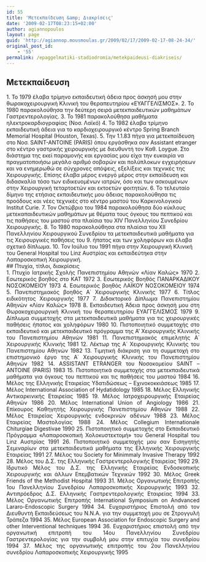 ```yaml
---
id: 55
title: 'Μετεκπαίδευση &amp; Διακρίσεις'
date: '2009-02-17T08:23:15+02:00'
author: agiannopoulos
layout: page
guid: 'http://agiannop.mousmoulas.gr/2009/02/17/2009-02-17-08-24-34/'
original_post_id:
    - '55'
permalink: /epaggelmatiki-stadiodromia/metekpaideusi-diakriseis/
---
```


## Μετεκπαίδευση

<div>1. Το 1979 έλαβα τρίμηνο εκπαιδευτική άδεια προς άσκησή μου στην θωρακοχειρουργική Κλινική του θεραπευτηρίου «ΕΥΑΓΓΕΛΙΣΜΟΣ».
2. Το 1980 παρακολούθησα την δεύτερη σειρά μετεκπαιδευτικών μαθημάτων Γαστρεντερολογίας.
3. Το 1981 παρακολούθησα μαθήματα ηλεκτροκαρδιογραφίας (Νοσ. Λαϊκό)
4. Το 1982 έλαβα τρίμηνο εκπαιδευτική άδεια για το καρδιοχειρουργικό κέντρο Spring Branch Memorial Hospital (Houston, Texas).
5. Την 1.1.83 πήγα για μετεκπαίδευση στο Νοσ. SAINT-ANTOINE (PARIS) όπου εργάσθηκα σαν Assistant etranger στο κέντρο γαστρικής χειρουργικής με διευθυντή τον Καθ. Loygue. Στο διάστημα της εκεί παραμονής και εργασίας μου είχα την ευκαιρία να πραγματοποιήσω μεγάλο αριθμό σοβαρών και πολύπλοκων εγχειρήσεων και να ενημερωθώ σε σύγχρονες απόψεις, εξελίξεις και τεχνικές της Χειρουργικής. Επίσης έλαβα μέρος ενεργό μέρος στην εκπαίδευση και διδασκαλία τόσο των ειδικευομένων ιατρών, όσο και των ασκουμένων στην Χειρουργική τεταρτοετών και εκτοετών φοιτητών.
6. Το τελευταίο δίμηνο της ετήσιας εκπαιδευτικής μου άδειας παρακολούθησα τις προόδους και νέες τεχνικές στο κέντρο μαστού του Καρκινολογικού Institut Curie.
7. Τον Οκτώβριο του 1984 παρακολούθησα δύο κύκλους μετεκαπαιδευτικών μαθημάτων με θέματα τους όγκους του πεπτικού και τις παθήσεις του μαστού στα πλαίσια του XIV Πανελληνίου Συνεδρίου Χειρουργικής.
8. Το 1980 παρακολούθησα στα πλαίσια του ΧΙΙ Πανελληνίου Χειρουργικού Συνεδρίου τα μετεκπαιδευτικά μαθήματα για τις Χειρουργικές παθήσεις του
9. ήπατος και των χοληφόρων και έλαβα σχετικό δίπλωμα.
10. Τον Ιούλιο του 1991 πήγα στην Χειρουργική Κλινική του General Hospital του Linz Αυστρίας και εκπαιδεύτηκα στην Λαπαροσκοπική Χειρουργική.

</div>## Πτυχία, τίτλοι, διακρίσεις

<div style="text-align:justify;">1. Πτυχίο Ιατρικής Σχολής Πανεπιστημίου Αθηνών «Λίαν Καλώς» 1970
2. Εσωτερικός βοηθός στο ΚΑΤ 1972
3. Εσωτερικός Βοηθός ΠΑΝΑΡΚΑΔΙΚΟΥ ΝΟΣΟΚΟΜΕΙΟΥ 1973
4. Εσωτερικός βοηθός ΛΑΪΚΟΥ ΝΟΣΟΚΟΜΕΙΟΥ 1974
5. Πανεπιστημιακός βοηθός Α΄ Χειρουργικής Κλινικής 1977
6. Τίτλος ειδικότητος Χειρουργικής 1977
7. Διδακτορικό Δίπλωμα Πανεπιστημίου Αθηνών «Λίαν Καλώς» 1978
8. Εκπαιδευτική Άδεια προς άσκησή μου στη Θωρακοχειρουργική Κλινική του θεραπευτηρίου ΕΥΑΓΓΕΛΙΣΜΟΣ 1979
9. Δίπλωμα συμμετοχής στα μετεκπαιδευτικά μαθήματα για τις χειρουργικές παθήσεις ήπατος και χοληφόρων 1980
10. Πιστοποιητικό συμμετοχής στο εκπαιδευτικό και μετεκπαιδευτικό πρόγραμμα της Α’ Χειρουργικής Κλινικής του Πανεπιστημίου Αθηνών 1981
11. Πανεπιστημιακός επιμελητής Α΄ Χειρουργικής Κλινικής 1981
12. Λέκτωρ της Α΄ Χειρουργικής Κλινικής του Πανεπιστημίου Αθηνών 1982
13. Τιμητική διάκριση για τη συμμετοχή στο επιστημονικό έργο της Α΄ Χειρουργικής Κλινικής του Πανεπιστημίου Αθηνών 1982
14. ASSISTANT ETRANGER του Νοσοκομείου SAINT – ANTOINE (PARIS) 1983
15. Πιστοποιητικά συμμετοχής στα μετεκπαιδευτικά μαθήματα για όγκους του πεπτικού και τις παθήσεις του μαστού 1984
16. Μέλος της Ελληνικής Εταιρείας Υδατιδώσεως – Εχινοκοκκιάσεως 1985
17. Μέλος International Association of Hydatidology 1985
18. Μέλος Ελληνικής Αντικαρκινικής Εταιρείας 1985
19. Μέλος Ιατροχειρουργικής Εταιρείας Αθηνών 1986
20. Μέλος International Union of Angiology 1986
21. Επίκουρος Καθηγητής Χειρουργικής Πανεπιστημίου Αθηνών 1988
22. Μέλος Εταιρείας Χειρουργικής ενδοκρινών αδένων 1988
23. Μέλος Εταιρείας Μαστολογίας 1988
24. Μέλος Collegium Internationale Chiturgiae Digestivae 1990
25. Πιστοποιητικό συμμετοχής στο Εκπαιδευτικό Πρόγραμμα «Λαπαροσκοπική Χολοκυστεκτομή» του General Hospital του Linz Αυστρίας 1991
26. Πιστοποιητικό συμμετοχής μου σαν Εισηγητής Σεμιναρίων στα μετεκπαιδευτικά μαθήματα της Ελληνικής Χειρουργικής Εταιρείας 1991
27. Μέλος του Society for Minimmaly Invasive Therapy 1992
28. Μέλος του Δ.Σ. της Ελληνικής Γαστρεντερολογικής Εταιρείας 1992
29. Ιδρυτικό Μέλος του Δ.Σ. της Ελληνικής Εταιρείας Ενδοσκοπικής Χειρουργικής και άλλων Επεμβατικών Τεχνικών 1992
30. Μέλος Greek Friends of the Methodist Hospital 1993
31. Μέλος Οργανωτικής Επιτροπής 1ου Πανελληνίου Συνεδρίου Λαπαροσκοπικής Χειρουργικής 1993
32. Αντιπρόεδρος Δ.Σ. Ελληνικής Γαστρεντερολογικής Εταιρείας 1994
33. Μέλος Οργανωτικής Επιτροπής International Symposium on Andvanced Lararo-Endoscopic Surgery 1994
34. Ευχαριστήριος Επιστολή από τον Διευθυντή Εκπαιδεύσεως του Ν.Ν.Α. για την συμμετοχή μου σε Στρογγυλή Τράπεζα 1994
35. Μέλος European Association for Endoscopic Surgery and other Interventional techniques 1994
36. Ευχαριστήριος επιστολή από την οργανωτική επιτροπή του 14ου Πανελληνίου Συνεδρίου Γαστρεντερολογίας για την συμβολή μου στην επιτυχία του συνεδρίου 1994
37. Μέλος της οργανωτικής επιτροπής του 2ου Πανελληνίου συνεδρίου Λαπαροσκοπικής Χειρουργικής 1995

</div>